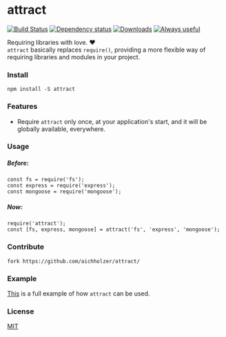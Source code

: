 # attract
[![Build Status](https://travis-ci.org/aichholzer/attract.svg?branch=master)](https://travis-ci.org/aichholzer/attract)
[![Dependency status](https://gemnasium.com/badges/github.com/aichholzer/attract.svg)](https://gemnasium.com/github.com/aichholzer/attract)
[![Downloads](https://img.shields.io/npm/dt/attract.svg)](https://www.npmjs.com/package/attract)
[![Always useful](https://img.shields.io/badge/always-useful-ff6400.svg)](https://github.com/aichholzer/attract)

Requiring libraries with love. ❤<br />
`attract` basically replaces `require()`, providing a more flexible way of requiring libraries and modules in your project.

### Install
```
npm install -S attract
```


### Features

* Require `attract` only once, at your application's start, and it will be globally available, everywhere.


### Usage

##### Before:
```
const fs = require('fs');
const express = require('express');
const mongoose = require('mongoose');
```

##### Now:
```
require('attract');
const [fs, express, mongoose] = attract('fs', 'express', 'mongoose');
```


### Contribute
```
fork https://github.com/aichholzer/attract/
```


### Example

[This](https://github.com/aichholzer/ExpressBoilerplate) is a full example of how `attract` can be used.


### License

[MIT](https://github.com/aichholzer/attract/blob/master/LICENSE)
